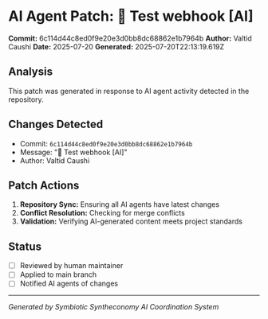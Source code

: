 # AI Agent Patch: 🤖 Test webhook [AI]

**Commit:** 6c114d44c8ed0f9e20e3d0bb8dc68862e1b7964b
**Author:** Valtid Caushi
**Date:** 2025-07-20
**Generated:** 2025-07-20T22:13:19.619Z

## Analysis

This patch was generated in response to AI agent activity detected in the repository.

## Changes Detected

- Commit: `6c114d44c8ed0f9e20e3d0bb8dc68862e1b7964b`
- Message: "🤖 Test webhook [AI]"
- Author: Valtid Caushi

## Patch Actions

1. **Repository Sync:** Ensuring all AI agents have latest changes
2. **Conflict Resolution:** Checking for merge conflicts
3. **Validation:** Verifying AI-generated content meets project standards

## Status

- [ ] Reviewed by human maintainer
- [ ] Applied to main branch
- [ ] Notified AI agents of changes

---
*Generated by Symbiotic Syntheconomy AI Coordination System*
